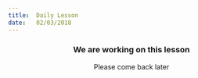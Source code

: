 ```yaml
---
title:  Daily Lesson
date:   02/03/2018
---
```


### <center>We are working on this lesson</center>
<center>Please come back later</center>